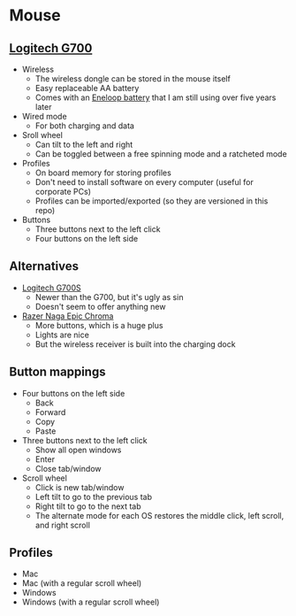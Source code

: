 # Mouse

## [Logitech G700](https://www.amazon.com/Logitech-Wireless-Gaming-Mouse-G700/dp/B003VAM32E)
* Wireless
    * The wireless dongle can be stored in the mouse itself
    * Easy replaceable AA battery
    * Comes with an [Eneloop battery](https://www.amazon.com/Panasonic-K-KJ17MCA4BA-Individual-Rechargeable-Batteries/dp/B00JHKSMJU) that I am still using over five years later
* Wired mode
    * For both charging and data
* Sroll wheel
    * Can tilt to the left and right
    * Can be toggled between a free spinning mode and a ratcheted mode
* Profiles
    * On board memory for storing profiles
    * Don't need to install software on every computer (useful for corporate PCs)
    * Profiles can be imported/exported (so they are versioned in this repo)
* Buttons
    * Three buttons next to the left click
    * Four buttons on the left side

## Alternatives
* [Logitech G700S](https://www.amazon.com/Logitech-G700s-910-003584-Rechargeable-Gaming/dp/B00BFOEY3Y)
    * Newer than the G700, but it's ugly as sin
    * Doesn't seem to offer anything new
* [Razer Naga Epic Chroma](https://www.amazon.com/Razer-Multi-Color-Wireless-Buttons-RZ01-01230100-R3U1/dp/B00NW6T6CC)
    * More buttons, which is a huge plus
    * Lights are nice
    * But the wireless receiver is built into the charging dock

## Button mappings
* Four buttons on the left side
    * Back
    * Forward
    * Copy
    * Paste
* Three buttons next to the left click
    * Show all open windows
    * Enter
    * Close tab/window
* Scroll wheel
    * Click is new tab/window
    * Left tilt to go to the previous tab
    * Right tilt to go to the next tab
    * The alternate mode for each OS restores the middle click, left scroll, and right scroll

## Profiles
* Mac
* Mac (with a regular scroll wheel)
* Windows
* Windows (with a regular scroll wheel)


